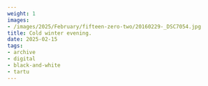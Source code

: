 ```yaml
---
weight: 1
images:
- /images/2025/February/fifteen-zero-two/20160229-_DSC7054.jpg
title: Cold winter evening.
date: 2025-02-15
tags:
- archive
- digital
- black-and-white
- tartu
---
```


